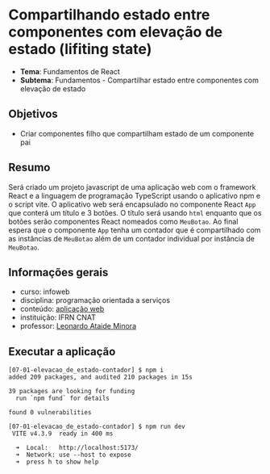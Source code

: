 # Compartilhando estado entre componentes com elevação de estado (lifiting state)
- **Tema**: Fundamentos de React
- **Subtema**: Fundamentos - Compartilhar estado entre componentes com elevação de estado

## Objetivos
- Criar componentes filho que compartilham estado de um componente pai

## Resumo
Será criado um projeto javascript de uma aplicação web com o framework React e a 
linguagem de programação TypeScript usando o aplicativo npm e o script vite.
O aplicativo web será encapsulado no componente React `App` que conterá um título 
e 3 botões.
O título será usando `html` enquanto que os botões serão componentes React nomeados 
como `MeuBotao`.
Ao final espera que o componente `App` tenha um contador que é compartilhado 
com as instâncias de `MeuBotao` além de um contador individual por instância 
de `MeuBotao`.

## Informações gerais
- curso: infoweb
- disciplina: programação orientada a serviços
- conteúdo: [aplicação web](https://github.com/infoweb-pos/react-notas_de_aula)
- instituição: IFRN CNAT
- professor: [Leonardo Ataide Minora](https://github.com/leonardo-minora/)

## Executar a aplicação
```console
[07-01-elevacao_de_estado-contador] $ npm i
added 209 packages, and audited 210 packages in 15s

39 packages are looking for funding
  run `npm fund` for details

found 0 vulnerabilities

[07-01-elevacao_de_estado-contador] $ npm run dev
 VITE v4.3.9  ready in 400 ms

  ➜  Local:   http://localhost:5173/
  ➜  Network: use --host to expose
  ➜  press h to show help

```
